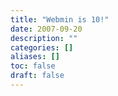```yaml
---
title: "Webmin is 10!"
date: 2007-09-20
description: ""
categories: []
aliases: []
toc: false
draft: false
---
```


